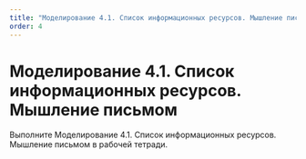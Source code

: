 ```yaml
---
title: "Моделирование 4.1. Список информационных ресурсов. Мышление письмом"
order: 4
---
```


# Моделирование 4.1. Список информационных ресурсов. Мышление письмом

Выполните Моделирование 4.1. Список информационных ресурсов. Мышление письмом в рабочей тетради.